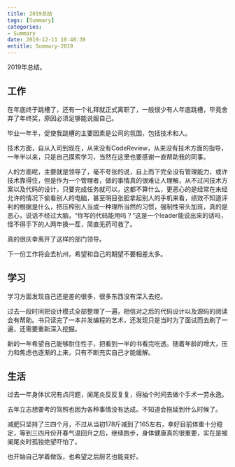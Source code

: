 ```yaml
---
title: 2019总结
tags: [Summary]
categories:
- Summary
date: 2019-12-11 10:48:39
entitle: Summary-2019
---
```


2019年总结。

<!--more-->


## 工作

在年底终于跳槽了，还有一个礼拜就正式离职了，一般很少有人年底跳槽，毕竟舍弃了年终奖，原因必须足够能说服自己。

毕业一年半，促使我跳槽的主要因素是公司的氛围，包括技术和人。

技术方面，自从入司到现在，从来没有CodeReview，从来没有技术方面的指导，一年半以来，只是自己摸索学习，当然在这里也要感谢一直帮助我的同事。

人的方面呢，主要就是领导了，毫不夸张的说，自上而下完全没有管理能力，或许技术靠得住，但是作为一个管理者，做的事情真的很难让人理解，从不过问技术方案以及代码的设计，只要完成任务就可以，这都不算什么，更恶心的是经常在未经允许的情况下偷看别人的电脑，甚至明目张胆拿起别人的手机来看，绩效不知道评判的根据是什么，把压榨别人当成一种理所当然的习惯，强制性带头加班，真的是恶心，说话不经过大脑，“你写的代码能用吗？”这是一个leader能说出来的话吗，怪不得手下的人两年换一茬，简直无药可救了。

真的很庆幸离开了这样的部门领导。

下一份工作将会去杭州，希望和自己的期望不要相差太多。

## 学习

学习方面发现自己还是差的很多，很多东西没有深入去挖。

过去一段时间把设计模式全部整理了一遍，相信对之后的代码设计以及源码的阅读会有帮助。书只读完了一本并发编程的艺术，还发现只是当时为了面试而去刷了一遍，还需要重新深入挖掘。

新的一年希望自己能够耐住性子，把看到一半的书看完吃透。随着年龄的增大，压力和焦虑也逐渐的上来，只有不断充实自己才能缓解。

## 生活

过去一年身体状况有点问题，阑尾炎反反复复，得抽个时间去做个手术一劳永逸。

去年立志想要考的驾照也因为各种事情没有达成。不知道会拖延到什么时候了。

减肥只坚持了三四个月，不过从当初178斤减到了165左右，幸好目前体重十分稳定，等到三四月份开春气温回升之后，继续跑步，身体健康真的很重要，实在是被阑尾炎时孤独绝望吓怕了。

也开始自己学着做饭，也希望之后厨艺也能变好。
